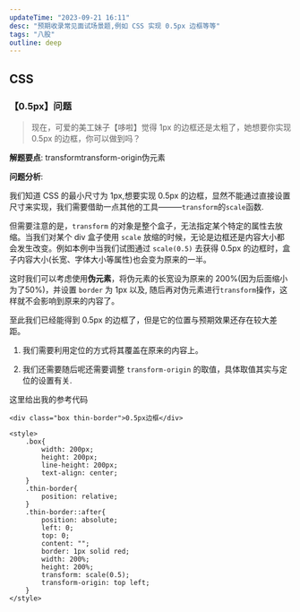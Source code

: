 ```yaml
---
updateTime: "2023-09-21 16:11"
desc: "预期收录常见面试场景题,例如 CSS 实现 0.5px 边框等等"
tags: "八股"
outline: deep
---
```


## CSS

### 【0.5px】问题

> 现在，可爱的美工妹子【哆啦】觉得 1px 的边框还是太粗了，她想要你实现 0.5px 的边框，你可以做到吗？

**解题要点**: <Badge>transform</Badge><Badge>transform-origin</Badge><Badge>伪元素</Badge>

**问题分析**:

我们知道 CSS 的最小尺寸为 1px,想要实现 0.5px 的边框，显然不能通过直接设置尺寸来实现，我们需要借助一点其他的工具———`transform`的`scale`函数.

但需要注意的是，`transform` 的对象是整个盒子，无法指定某个特定的属性去放缩。当我们对某个 div 盒子使用 `scale` 放缩的时候，无论是边框还是内容大小都会发生改变。例如本例中当我们试图通过 `scale(0.5)` 去获得 0.5px 的边框时，盒子内容大小(长宽、字体大小等属性)也会变为原来的一半。

这时我们可以考虑使用**伪元素**，将伪元素的长宽设为原来的 200%(因为后面缩小为了50%)，并设置 `border` 为 1px 以及, 随后再对伪元素进行`transform`操作，这样就不会影响到原来的内容了。

至此我们已经能得到 0.5px 的边框了，但是它的位置与预期效果还存在较大差距。

1. 我们需要利用定位的方式将其覆盖在原来的内容上。

2. 我们还需要随后呢还需要调整 `transform-origin` 的取值，具体取值其实与定位的设置有关.

这里给出我的参考代码

```html{11,14,15,16,18-22}
<div class="box thin-border">0.5px边框</div>

<style>
    .box{
        width: 200px;
        height: 200px;
        line-height: 200px;
        text-align: center;
    }
    .thin-border{
        position: relative;
    }
    .thin-border::after{
        position: absolute;
        left: 0;
        top: 0;
        content: "";
        border: 1px solid red;
        width: 200%;
        height: 200%;
        transform: scale(0.5);
        transform-origin: top left;
    }
</style>
```